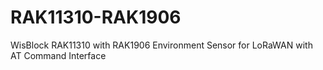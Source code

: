 # RAK11310-RAK1906
WisBlock RAK11310 with RAK1906 Environment Sensor for LoRaWAN with AT Command Interface
